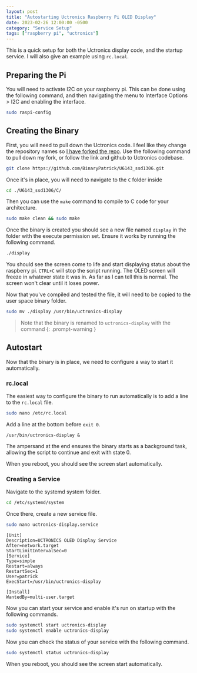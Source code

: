 ```yaml
---
layout: post
title: "Autostarting Uctronics Raspberry Pi OLED Display"
date: 2023-02-26 12:00:00 -0500
category: "Service Setup"
tags: ["raspberry pi", "uctronics"]
---
```


This is a quick setup for both the Uctronics display code, and the startup service. I will also give an example using `rc.local`.

<!--more-->

## Preparing the Pi

You will need to activate I2C on your raspberry pi. This can be done using the following command, and then navigating the menu to Interface Options > I2C and enabling the interface.

```bash
sudo raspi-config
```

## Creating the Binary

First, you will need to pull down the Uctronics code. I feel like they change the repository names so [I have forked the repo](https://github.com/BinaryPatrick/U6143_ssd1306). Use the following command to pull down my fork, or follow the link and github to Uctronics codebase.

```bash
git clone https://github.com/BinaryPatrick/U6143_ssd1306.git
```

Once it's in place, you will need to navigate to the `C` folder inside

```bash
cd ./U6143_ssd1306/C/
```

Then you can use the `make` command to compile to C code for your architecture.

```bash
sudo make clean && sudo make
```

Once the binary is created you should see a new file named `display` in the folder with the execute permission set. Ensure it works by running the following command.

```bash
./display
```

You should see the screen come to life and start displaying status about the raspberry pi. `CTRL+C` will stop the script running. The OLED screen will freeze in whatever state it was in. As far as I can tell this is normal. The screen won't clear until it loses power.

Now that you've compiled and tested the file, it will need to be copied to the user space binary folder.

```bash
sudo mv ./display /usr/bin/uctronics-display
```

> Note that the binary is renamed to `uctronics-display` with the command
> {: .prompt-warning }

## Autostart

Now that the binary is in place, we need to configure a way to start it automatically.

### rc.local

The easiest way to configure the binary to run automatically is to add a line to the `rc.local` file.

```bash
sudo nano /etc/rc.local
```

Add a line at the bottom before `exit 0`.

```text
/usr/bin/uctronics-display &
```

The ampersand at the end ensures the binary starts as a background task, allowing the script to continue and exit with state 0.

When you reboot, you should see the screen start automatically.

### Creating a Service

Navigate to the systemd system folder.

```bash
cd /etc/systemd/system
```

Once there, create a new service file.

```bash
sudo nano uctronics-display.service
```

```text
[Unit]
Description=UCTRONICS OLED Display Service
After=network.target
StartLimitIntervalSec=0
[Service]
Type=simple
Restart=always
RestartSec=1
User=patrick
ExecStart=/usr/bin/uctronics-display

[Install]
WantedBy=multi-user.target
```

Now you can start your service and enable it's run on startup with the following commands.

```bash
sudo systemctl start uctronics-display
sudo systemctl enable uctronics-display
```

Now you can check the status of your service with the following command.

```bash
sudo systemctl status uctronics-display
```

When you reboot, you should see the screen start automatically.
